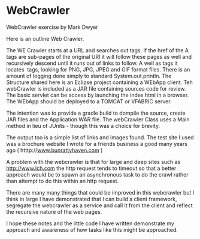 # WebCrawler
WebCrawler exercise by Mark Dwyer

Here is an outline Web Crawler. 

The WE Crawler starts at a URL and searches out <A> tags. If the href of the A tags are sub-pages of the original URI it will follow these pages as well and recursively descend until it runs out of links to follow. A well as <a> tags it locates <IMG> tags, looking for PNG, JPG, JPEG and GIF format files.  There is an amount of logging done simply to standard System.out.println. 
The Structure shared here is an Eclipse project containing a WEbApp client.  Teh webCrawler is included as a JAR file containing sources code for review.  The basic servlet can be access by launching the index html in a browser.  The WEbApp should be deployed to a TOMCAT or VFABRIC server. 

The intention was to provide a gradle build to dompile the source, create JAR files and the Application WAR file. 
The webCrawler Class uses a Main method in lieu of JUnits - though this was a choice for brevity. 

The output too is a simple list of links and images found.  The test site I used was a brochure website I wrote for a friends business a good many years ago ( htttp://www.bunrattyhaven.com ) 

A problem with the webcrawler is that for large and deep sites such as http://www.lch.com the http request tends to timeout so that a better approach would be to spawn an asynchronous task to do the crawl rather than attempt to do this within an http request. 

There are many many things that could be improved in this webcrawler but I think in large I have demonstrated that I can build a client framework, segregate the webcrawler as a service and call it from the client and reflect the recursive nature of the web pages. 

I hope these notes and the little code I have written demonstrate my approach and awareness of how tasks like this might be approached. 
